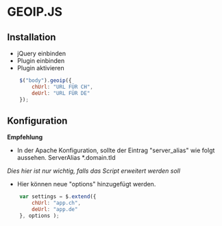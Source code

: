 GEOIP.JS
==============

Installation
--------------

- jQuery einbinden
- Plugin einbinden
- Plugin aktivieren
```javascript
	$("body").geoip({
		chUrl: "URL FÜR CH",
		deUrl: "URL FÜR DE"
	});
``` 	
Konfiguration
--------------

**Empfehlung**
- In der Apache Konfiguration, sollte der Eintrag "server_alias" wie folgt aussehen.
	ServerAlias *.domain.tld

*Dies hier ist nur wichtig, falls das Script erweitert werden soll*

- Hier können neue "options" hinzugefügt werden.
```javascript
	var settings = $.extend({
		chUrl: "app.ch",
		deUrl: "app.de"
	}, options );
``` 